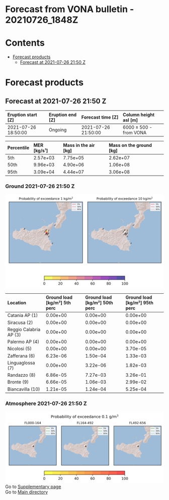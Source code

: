 
Forecast from VONA bulletin - 20210726_1848Z
============================================

Contents
========

* [Forecast products](#forecast-products)
	* [Forecast at 2021-07-26 21:50 Z](#forecast-at-2021-07-26-2150-z)

# Forecast products

## Forecast at 2021-07-26 21:50 Z
  

|Eruption start [Z]|Eruption end [Z]|Forecast time [Z]|Column height asl [m]|
| :--- | :--- | :--- | :--- |
|2021-07-26 18:50:00|Ongoing|2021-07-26 21:50:00|6000 ± 500 - from VONA|
  
  

|Percentile|MER [kg/s¹]|Mass in the air [kg]|Mass on the ground [kg]|
| :--- | :--- | :--- | :--- |
|5th|2.57e+03|7.75e+05|2.62e+07|
|50th|9.96e+03|4.90e+06|1.06e+08|
|95th|3.09e+04|4.44e+07|3.06e+08|
  

### Ground 2021-07-26 21:50 Z
  
![](./figures/probability_grd_2021_07_26_2150_scenario_1.png)  
  
  
  
  
  
  
  
  
  

|Location|Ground load [kg/m²] 5th perc|Ground load [kg/m²] 50th perc|Ground load [kg/m²] 95th perc|
| :--- | :--- | :--- | :--- |
|Catania AP (1)|0.00e+00|0.00e+00|0.00e+00|
|Siracusa (2)|0.00e+00|0.00e+00|0.00e+00|
|Reggio Calabria AP (3)|0.00e+00|0.00e+00|0.00e+00|
|Palermo AP (4)|0.00e+00|0.00e+00|0.00e+00|
|Nicolosi (5)|0.00e+00|0.00e+00|3.70e-05|
|Zafferana (6)|6.23e-06|1.50e-04|1.33e-03|
|Linguaglossa (7)|0.00e+00|3.22e-06|1.82e-03|
|Randazzo (8)|6.86e-05|7.27e-03|3.26e-01|
|Bronte (9)|6.66e-05|1.06e-03|2.99e-02|
|Biancavilla (10)|1.21e-05|1.24e-04|5.25e-04|
  

### Atmosphere 2021-07-26 21:50 Z
  
![](./figures/probability_air_2021_07_26_2150_scenario_1_conclev_1.png)  
Go to [Supplementary page](Supplementary_page.md)  
Go to [Main directory](https://github.com/federicapardini/Real_time_ash_forecast)